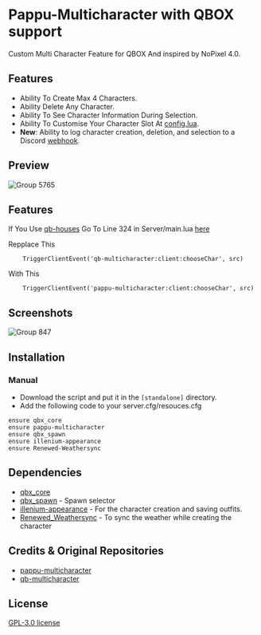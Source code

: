 # Pappu-Multicharacter with QBOX support
Custom Multi Character Feature for QBOX And inspired by NoPixel 4.0. 

## Features
- Ability To Create Max 4 Characters.
- Ability Delete Any Character.
- Ability To See Character Information During Selection.
- Ability To Customise Your Character Slot At [config.lua](https://github.com/JSTM4NU/pappu-multicharacter-QBX/blob/main/config.lua).
- **New**: Ability to log character creation, deletion, and selection to a Discord [webhook](https://github.com/JSTM4NU/pappu-multicharacter-QBX/blob/main/server/main.lua#L61).
## Preview
![Group 5765](https://github.com/P4ScriptsFivem/pappu-multicharacter/assets/120780563/904aa0c6-cabf-4b9a-82ca-ac224e5cc24b)


## Features
If You Use [qb-houses](https://github.com/qbcore-framework/qb-houses)
Go To Line 324 in Server/main.lua [here](https://github.com/qbcore-framework/qb-houses/blob/main/server/main.lua#L324)

Repplace This 
```
    TriggerClientEvent('qb-multicharacter:client:chooseChar', src)
```
With This  
```
    TriggerClientEvent('pappu-multicharacter:client:chooseChar', src)
```

## Screenshots
![Group 847](https://github.com/P4ScriptsFivem/pappu-multicharacter/assets/120780563/9d7d768b-799f-4dfe-9567-62077479db63)


## Installation
### Manual
- Download the script and put it in the `[standalone]` directory.
- Add the following code to your server.cfg/resouces.cfg

```
ensure qbx_core
ensure pappu-multicharacter
ensure qbx_spawn
ensure illenium-appearance
ensure Renewed-Weathersync
```

## Dependencies
- [qbx_core](https://github.com/Qbox-project/qbx_core)
- [qbx_spawn](https://github.com/Qbox-project/qbx_spawn) - Spawn selector
- [illenium-appearance](https://github.com/iLLeniumStudios/illenium-appearance) - For the character creation and saving outfits.
- [Renewed_Weathersync](https://github.com/Renewed-Scripts/Renewed-Weathersync) - To sync the weather while creating the character

## Credits & Original Repositories
- [pappu-multicharacter](https://github.com/P4ScriptsFivem/pappu-multicharacter)
- [qb-multicharacter](https://github.com/qbcore-framework/qb-multicharacter)
  
## License
[GPL-3.0 license](LICENSE)
